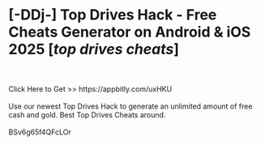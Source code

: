 # [-DDj-] Top Drives Hack - Free Cheats Generator on Android & iOS 2025 [*top drives cheats*]
<br>
<br>Click Here to Get >> https://appbitly.com/uxHKU

<br>
<br>Use our newest Top Drives Hack to generate an unlimited amount of free cash and gold. Best Top Drives Cheats around.
<br>
<br>BSv6g65f4QFcLOr

